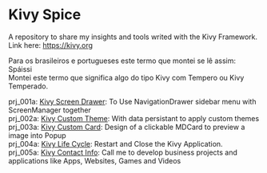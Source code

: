 # Kivy Spice
A repository to share my insights and tools writed with the Kivy Framework. Link here: https://kivy.org

Para os brasileiros e portugueses este termo que montei se lê assim: Spáissi <br>
Montei este termo que significa algo do tipo Kivy com Tempero ou Kivy Temperado.

prj_001a: <a href="https://github.com/ten4z/kivy-spice/tree/main/ScreenDrawer">Kivy Screen Drawer</a>: To Use NavigationDrawer sidebar menu with ScreenManager together<br>
prj_002a: <a href="https://github.com/ten4z/kivy-spice/tree/main/CustomTheme">Kivy Custom Theme</a>: With data persistant to apply custom themes<br>
prj_003a: <a href="https://github.com/ten4z/kivy-spice/tree/main/CustomCard">Kivy Custom Card</a>: Design of a clickable MDCard to preview a image into Popup<br>
prj_004a: <a href="https://github.com/ten4z/kivy-spice/tree/main/KivyLifecycle">Kivy Life Cycle</a>: Restart and Close the Kivy Application.<br>
prj_005a: <a href="https://github.com/ten4z/kivy-spice/tree/main/ContactScreen">Kivy Contact Info</a>: Call me to develop business projects and applications like Apps, Websites, Games and Videos
